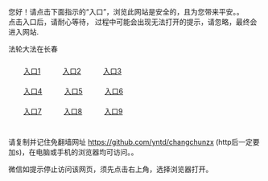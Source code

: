 您好！请点击下面指示的“入口”，浏览此网站是安全的，且为您带来平安。。 <br/>
点击入口后，请耐心等待， 过程中可能会出现无法打开的提示，请忽略，最终会进入网站. </br>

法轮大法在长春<br/>
<div style="padding:10px"><a style="margin:20px" target="_blank" href="https://d18l4yw7vyhzja.cloudfront.net/2Qpsp?albzi" id="ccLink1" rel="nofollow">入口1</a> <a target="_blank" style="margin:20px" href="https://d1ntfzi2x38p2p.cloudfront.net/2Qpsp?eqwgpur" id="ccLink2" rel="nofollow">入口2</a> <a style="margin:20px" target="_blank" href="https://d1htldz2jxijk2.cloudfront.net/2Qpsp?mzfxlvzi" id="ccLink3" rel="nofollow">入口3</a></div>

<div style="padding:10px" ><a style="margin:20px" target="_blank" href="https://d18l4yw7vyhzja.cloudfront.net/2Qpsp?albzi" id="ccLink4" rel="nofollow">入口4</a> <a style="margin:20px" href="https://d1ntfzi2x38p2p.cloudfront.net/2Qpsp?eqwgpur" target="_blank" id="ccLink5" rel="nofollow">入口5</a> <a style="margin:20px" href="https://d1htldz2jxijk2.cloudfront.net/2Qpsp?mzfxlvzi" target="_blank" id="ccLink6" rel="nofollow">入口6</a></div>

<div style="padding:10px"><a style="margin:20px" target="_blank" href="https://d18l4yw7vyhzja.cloudfront.net/2Qpsp?albzi" id="ccLink7" rel="nofollow">入口7</a> <a style="margin:20px" href="https://d1ntfzi2x38p2p.cloudfront.net/2Qpsp?eqwgpur" target="_blank" id="ccLink8" rel="nofollow">入口8</a> <a style="margin:20px" target="_blank" href="https://d1htldz2jxijk2.cloudfront.net/2Qpsp?mzfxlvzi" id="ccLink9" rel="nofollow">入口9</a></div>

<br/>



请复制并记住免翻墙网址 https://github.com/yntd/changchunzx (http后一定要加s)，在电脑或手机的浏览器均可访问。。<br/>

微信如提示停止访问该网页，须先点击右上角，选择浏览器打开。
